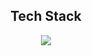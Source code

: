 <div align="center">
  <h2>Tech Stack</h2>
  <img src="https://img.shields.io/badge/Spring-#32CD32?style=flat-square&logo=Spring Boot&logoColor=white"/>
</div>
